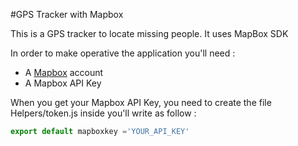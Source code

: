 #GPS Tracker with Mapbox

This is a GPS tracker to locate missing people. It uses MapBox SDK

In order to make operative the application you'll need :
* A [Mapbox](https://www.mapbox.com) account
* A Mapbox API Key

When you get your Mapbox API Key, you need to create the file Helpers/token.js
inside you'll write as follow :
```javascript
export default mapboxkey ='YOUR_API_KEY'
```
